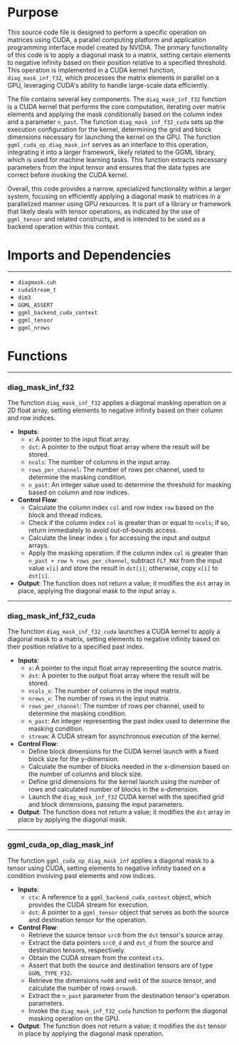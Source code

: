 # Purpose
This source code file is designed to perform a specific operation on matrices using CUDA, a parallel computing platform and application programming interface model created by NVIDIA. The primary functionality of this code is to apply a diagonal mask to a matrix, setting certain elements to negative infinity based on their position relative to a specified threshold. This operation is implemented in a CUDA kernel function, `diag_mask_inf_f32`, which processes the matrix elements in parallel on a GPU, leveraging CUDA's ability to handle large-scale data efficiently.

The file contains several key components. The `diag_mask_inf_f32` function is a CUDA kernel that performs the core computation, iterating over matrix elements and applying the mask conditionally based on the column index and a parameter `n_past`. The function `diag_mask_inf_f32_cuda` sets up the execution configuration for the kernel, determining the grid and block dimensions necessary for launching the kernel on the GPU. The function `ggml_cuda_op_diag_mask_inf` serves as an interface to this operation, integrating it into a larger framework, likely related to the GGML library, which is used for machine learning tasks. This function extracts necessary parameters from the input tensor and ensures that the data types are correct before invoking the CUDA kernel.

Overall, this code provides a narrow, specialized functionality within a larger system, focusing on efficiently applying a diagonal mask to matrices in a parallelized manner using GPU resources. It is part of a library or framework that likely deals with tensor operations, as indicated by the use of `ggml_tensor` and related constructs, and is intended to be used as a backend operation within this context.
# Imports and Dependencies

---
- `diagmask.cuh`
- `cudaStream_t`
- `dim3`
- `GGML_ASSERT`
- `ggml_backend_cuda_context`
- `ggml_tensor`
- `ggml_nrows`


# Functions

---
### diag\_mask\_inf\_f32
The function `diag_mask_inf_f32` applies a diagonal masking operation on a 2D float array, setting elements to negative infinity based on their column and row indices.
- **Inputs**:
    - `x`: A pointer to the input float array.
    - `dst`: A pointer to the output float array where the result will be stored.
    - `ncols`: The number of columns in the input array.
    - `rows_per_channel`: The number of rows per channel, used to determine the masking condition.
    - `n_past`: An integer value used to determine the threshold for masking based on column and row indices.
- **Control Flow**:
    - Calculate the column index `col` and row index `row` based on the block and thread indices.
    - Check if the column index `col` is greater than or equal to `ncols`; if so, return immediately to avoid out-of-bounds access.
    - Calculate the linear index `i` for accessing the input and output arrays.
    - Apply the masking operation: if the column index `col` is greater than `n_past + row % rows_per_channel`, subtract `FLT_MAX` from the input value `x[i]` and store the result in `dst[i]`; otherwise, copy `x[i]` to `dst[i]`.
- **Output**: The function does not return a value; it modifies the `dst` array in place, applying the diagonal mask to the input array `x`.


---
### diag\_mask\_inf\_f32\_cuda
The function `diag_mask_inf_f32_cuda` launches a CUDA kernel to apply a diagonal mask to a matrix, setting elements to negative infinity based on their position relative to a specified past index.
- **Inputs**:
    - `x`: A pointer to the input float array representing the source matrix.
    - `dst`: A pointer to the output float array where the result will be stored.
    - `ncols_x`: The number of columns in the input matrix.
    - `nrows_x`: The number of rows in the input matrix.
    - `rows_per_channel`: The number of rows per channel, used to determine the masking condition.
    - `n_past`: An integer representing the past index used to determine the masking condition.
    - `stream`: A CUDA stream for asynchronous execution of the kernel.
- **Control Flow**:
    - Define block dimensions for the CUDA kernel launch with a fixed block size for the y-dimension.
    - Calculate the number of blocks needed in the x-dimension based on the number of columns and block size.
    - Define grid dimensions for the kernel launch using the number of rows and calculated number of blocks in the x-dimension.
    - Launch the `diag_mask_inf_f32` CUDA kernel with the specified grid and block dimensions, passing the input parameters.
- **Output**: The function does not return a value; it modifies the `dst` array in place by applying the diagonal mask.


---
### ggml\_cuda\_op\_diag\_mask\_inf
The function `ggml_cuda_op_diag_mask_inf` applies a diagonal mask to a tensor using CUDA, setting elements to negative infinity based on a condition involving past elements and row indices.
- **Inputs**:
    - `ctx`: A reference to a `ggml_backend_cuda_context` object, which provides the CUDA stream for execution.
    - `dst`: A pointer to a `ggml_tensor` object that serves as both the source and destination tensor for the operation.
- **Control Flow**:
    - Retrieve the source tensor `src0` from the `dst` tensor's source array.
    - Extract the data pointers `src0_d` and `dst_d` from the source and destination tensors, respectively.
    - Obtain the CUDA stream from the context `ctx`.
    - Assert that both the source and destination tensors are of type `GGML_TYPE_F32`.
    - Retrieve the dimensions `ne00` and `ne01` of the source tensor, and calculate the number of rows `nrows0`.
    - Extract the `n_past` parameter from the destination tensor's operation parameters.
    - Invoke the `diag_mask_inf_f32_cuda` function to perform the diagonal masking operation on the GPU.
- **Output**: The function does not return a value; it modifies the `dst` tensor in place by applying the diagonal mask operation.


